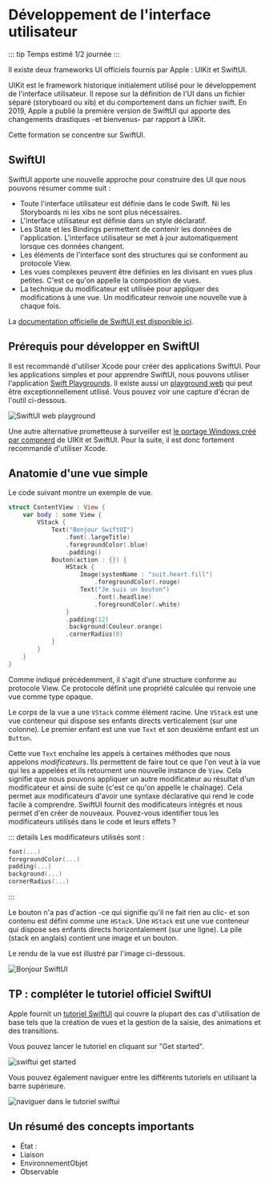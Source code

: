 # Développement de l'interface utilisateur

::: tip Temps estimé
1/2 journée
:::

Il existe deux frameworks UI officiels fournis par Apple : UIKit et SwiftUI.

UIKit est le framework historique initialement utilisé pour le développement de l'interface utilisateur.
Il repose sur la définition de l'UI dans un fichier séparé (storyboard ou xib) et du comportement dans un fichier swift.
En 2019, Apple a publié la première version de SwiftUI qui apporte des changements drastiques -et bienvenus- par rapport à UIKit. 

Cette formation se concentre sur SwiftUI.

## SwiftUI 

SwiftUI apporte une nouvelle approche pour construire des UI que nous pouvons résumer comme suit :

- Toute l'interface utilisateur est définie dans le code Swift. Ni les Storyboards ni les xibs ne sont plus nécessaires.
- L'interface utilisateur est définie dans un style déclaratif.
- Les State et les Bindings permettent de contenir les données de l'application. L'interface utilisateur se met à jour automatiquement lorsque ces données changent.
- Les éléments de l'interface sont des structures qui se conforment au protocole View.
- Les vues complexes peuvent être définies en les divisant en vues plus petites. C'est ce qu'on appelle la composition de vues.
- La technique du modificateur est utilisée pour appliquer des modifications à une vue. Un modificateur renvoie une nouvelle vue à chaque fois.

La [documentation officielle de SwiftUI est disponible ici](https://developer.apple.com/documentation/swiftui).

## Prérequis pour développer en SwiftUI

Il est recommandé d'utiliser Xcode pour créer des applications SwiftUI.
Pour les applications simples et pour apprendre SwiftUI, nous pouvons utiliser l'application [Swift Playgrounds](https://www.apple.com/swift/playgrounds/).
Il existe aussi un [playground web](https://swiftui-playground.kishikawakatsumi.com/) qui peut être exceptionnellement utilisé.
Vous pouvez voir une capture d'écran de l'outil ci-dessous.

![SwiftUI web playground](../../assets/swftui-playground.png)

Une autre alternative prometteuse à surveiller est [le portage Windows créé par compnerd](https://github.com/compnerd/swift-win32) de UIKit et SwiftUI.
Pour la suite, il est donc fortement recommandé d'utiliser Xcode.

## Anatomie d'une vue simple

Le code suivant montre un exemple de vue.

```swift
struct ContentView : View {
    var body : some View {
        VStack {
            Text("Bonjour SwiftUI")
                .font(.largeTitle)
                .foregroundColor(.blue)
                .padding()
            Bouton(action : {}) {
                HStack {
                    Image(systemName : "suit.heart.fill")
                        .foregroundColor(.rouge)
                    Text("Je suis un bouton")
                        .font(.headline)
                        .foregroundColor(.white)
                }
                .padding(12)
                .background(Couleur.orange)
                .cornerRadius(8)
            }
        }
    }
}
```

Comme indiqué précédemment, il s'agit d'une structure conforme au protocole View.
Ce protocole définit une propriété calculée qui renvoie une vue comme type opaque.

Le corps de la vue a une `VStack` comme élément racine.
Une `VStack` est une vue conteneur qui dispose ses enfants directs verticalement (sur une colonne).
Le premier enfant est une vue `Text` et son deuxième enfant est un `Button`.

Cette vue `Text` enchaîne les appels à certaines méthodes que nous appelons *modificateurs*.
Ils permettent de faire tout ce que l'on veut à la vue qui les a appelées et ils retournent une nouvelle instance de `View`.
Cela signifie que nous pouvons appliquer un autre modificateur au résultat d'un modificateur et ainsi de suite (c'est ce qu'on appelle le chaînage).
Cela permet aux modificateurs d'avoir une syntaxe déclarative qui rend le code facile à comprendre.
SwiftUI fournit des modificateurs intégrés et nous permet d'en créer de nouveaux.
Pouvez-vous identifier tous les modificateurs utilisés dans le code et leurs effets ?

::: details Les modificateurs utilisés sont :
```swift
font(...)
foregroundColor(...)
padding(...)
background(...)
cornerRadius(...)
```
:::

Le bouton n'a pas d'action -ce qui signifie qu'il ne fait rien au clic- et son contenu est défini comme une `HStack`.
Une `HStack` est une vue conteneur qui dispose ses enfants directs horizontalement (sur une ligne).
La pile (stack en anglais) contient une image et un bouton.

Le rendu de la vue est illustré par l'image ci-dessous.

![Bonjour SwiftUI](../../assets/hello-swiftui.png)

## TP : compléter le tutoriel officiel SwiftUI

Apple fournit un [tutoriel SwiftUI](https://developer.apple.com/tutorials/swiftui) qui couvre la plupart des cas d'utilisation de base tels que la création de vues et la gestion de la saisie, des animations et des transitions.

Vous pouvez lancer le tutoriel en cliquant sur "Get started". 

![swiftui get started](../../assets/swift-ui-tuto-start.png)

Vous pouvez également naviguer entre les différents tutoriels en utilisant la barre supérieure.

![naviguer dans le tutoriel swiftui](../../assets/swift-ui-tuto-navoigate.png)

## Un résumé des concepts importants

- État : 
- Liaison
- EnvironnementObjet
- Observable

